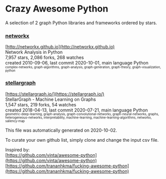 # Crazy Awesome Python
A selection of 2 graph Python libraries and frameworks ordered by stars.  


### [networkx](https://github.com/networkx/networkx)  
[http://networkx.github.io](http://networkx.github.io)  
Network Analysis in Python  
7,957 stars, 2,086 forks, 268 watches  
created 2010-09-06, last commit 2020-10-01, main language Python  
<sub><sup>complex-networks, graph-algorithms, graph-analysis, graph-generation, graph-theory, graph-visualization, python</sup></sub>


### [stellargraph](https://github.com/stellargraph/stellargraph)  
[https://stellargraph.io/](https://stellargraph.io/)  
StellarGraph - Machine Learning on Graphs  
1,547 stars, 219 forks, 54 watches  
created 2018-04-13, last commit 2020-07-21, main language Python  
<sub><sup>geometric-deep-learning, graph-analysis, graph-convolutional-networks, graph-neural-networks, graphs, heterogeneous-networks, interpretability, machine-learning, machine-learning-algorithms, networkx, saliency-map</sup></sub>


This file was automatically generated on 2020-10-02.  

To curate your own github list, simply clone and change the input csv file.  

Inspired by:  
[https://github.com/vinta/awesome-python](https://github.com/vinta/awesome-python)  
[https://github.com/trananhkma/fucking-awesome-python](https://github.com/trananhkma/fucking-awesome-python)  